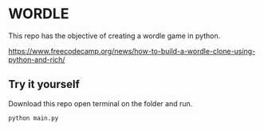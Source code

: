 # WORDLE
This repo has the objective of creating a wordle game in python.

https://www.freecodecamp.org/news/how-to-build-a-wordle-clone-using-python-and-rich/

## Try it yourself
Download this repo open terminal on the folder and run.

```
python main.py
```
